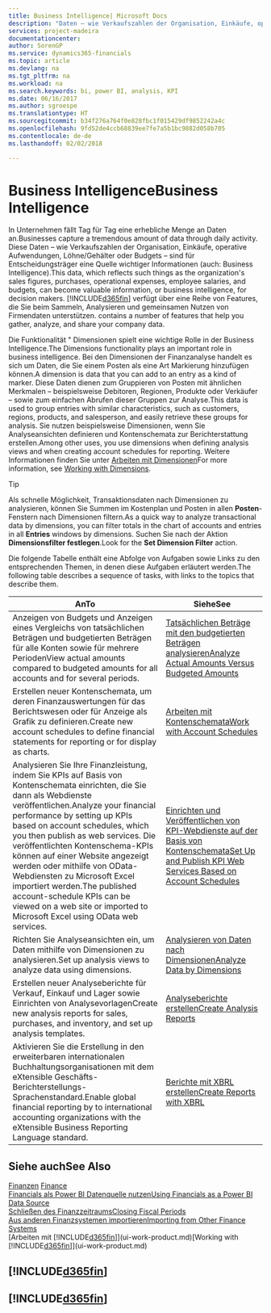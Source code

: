 ```yaml
---
title: Business Intelligence| Microsoft Docs
description: "Daten – wie Verkaufszahlen der Organisation, Einkäufe, operative Aufwendungen, Löhne/Gehälter oder Budgets analysieren und erfassen, die für Entscheidungsträger eine Quelle wichtiger Informationen sind."
services: project-madeira
documentationcenter: 
author: SorenGP
ms.service: dynamics365-financials
ms.topic: article
ms.devlang: na
ms.tgt_pltfrm: na
ms.workload: na
ms.search.keywords: bi, power BI, analysis, KPI
ms.date: 06/16/2017
ms.author: sgroespe
ms.translationtype: HT
ms.sourcegitcommit: b34f276a764f0e828fbc1f015429df9852242a4c
ms.openlocfilehash: 9fd52de4ccb68839ee7fe7a5b1bc9882d058b705
ms.contentlocale: de-de
ms.lasthandoff: 02/02/2018

---
```

# <a name="business-intelligence"></a><span data-ttu-id="fd766-103">Business Intelligence</span><span class="sxs-lookup"><span data-stu-id="fd766-103">Business Intelligence</span></span>
<span data-ttu-id="fd766-104">In Unternehmen fällt Tag für Tag eine erhebliche Menge an Daten an.</span><span class="sxs-lookup"><span data-stu-id="fd766-104">Businesses capture a tremendous amount of data through daily activity.</span></span> <span data-ttu-id="fd766-105">Diese Daten – wie Verkaufszahlen der Organisation, Einkäufe, operative Aufwendungen, Löhne/Gehälter oder Budgets – sind für Entscheidungsträger eine Quelle wichtiger Informationen (auch: Business Intelligence).</span><span class="sxs-lookup"><span data-stu-id="fd766-105">This data, which reflects such things as the organization's sales figures, purchases, operational expenses, employee salaries, and budgets, can become valuable information, or business intelligence, for decision makers.</span></span> [!INCLUDE[d365fin](includes/d365fin_md.md)]<span data-ttu-id="fd766-106"> verfügt über eine Reihe von Features, die Sie beim Sammeln, Analysieren und gemeinsamen Nutzen von Firmendaten unterstützen.</span><span class="sxs-lookup"><span data-stu-id="fd766-106"> contains a number of features that help you gather, analyze, and share your company data.</span></span>

<span data-ttu-id="fd766-107">Die Funktionalität " Dimensionen spielt eine wichtige Rolle in der Business Intelligence.</span><span class="sxs-lookup"><span data-stu-id="fd766-107">The Dimensions functionality plays an important role in business intelligence.</span></span> <span data-ttu-id="fd766-108">Bei den Dimensionen der Finanzanalyse handelt es sich um Daten, die Sie einem Posten als eine Art Markierung hinzufügen können.</span><span class="sxs-lookup"><span data-stu-id="fd766-108">A dimension is data that you can add to an entry as a kind of marker.</span></span> <span data-ttu-id="fd766-109">Diese Daten dienen zum Gruppieren von Posten mit ähnlichen Merkmalen – beispielsweise Debitoren, Regionen, Produkte oder Verkäufer – sowie zum einfachen Abrufen dieser Gruppen zur Analyse.</span><span class="sxs-lookup"><span data-stu-id="fd766-109">This data is used to group entries with similar characteristics, such as customers, regions, products, and salesperson, and easily retrieve these groups for analysis.</span></span> <span data-ttu-id="fd766-110">Sie nutzen beispielsweise Dimensionen, wenn Sie Analyseansichten definieren und Kontenschemata zur Berichterstattung erstellen.</span><span class="sxs-lookup"><span data-stu-id="fd766-110">Among other uses, you use dimensions  when defining analysis views and when creating account schedules for reporting.</span></span> <span data-ttu-id="fd766-111">Weitere Informationen finden Sie unter [Arbeiten mit Dimensionen](finance-dimensions.md)</span><span class="sxs-lookup"><span data-stu-id="fd766-111">For more information, see [Working with Dimensions](finance-dimensions.md).</span></span>

> [!TIP]
> <span data-ttu-id="fd766-112">Als schnelle Möglichkeit, Transaktionsdaten nach Dimensionen zu analysieren, können Sie Summen im Kostenplan und Posten in allen **Posten**-Fenstern nach Dimensionen filtern.</span><span class="sxs-lookup"><span data-stu-id="fd766-112">As a quick way to analyze transactional data by dimensions, you can filter totals in the chart of accounts and entries in all **Entries** windows by dimensions.</span></span> <span data-ttu-id="fd766-113">Suchen Sie nach der Aktion **Dimensionsfilter festlegen**.</span><span class="sxs-lookup"><span data-stu-id="fd766-113">Look for the **Set Dimension Filter** action.</span></span>  

<span data-ttu-id="fd766-114">Die folgende Tabelle enthält eine Abfolge von Aufgaben sowie Links zu den entsprechenden Themen, in denen diese Aufgaben erläutert werden.</span><span class="sxs-lookup"><span data-stu-id="fd766-114">The following table describes a sequence of tasks, with links to the topics that describe them.</span></span>  

| <span data-ttu-id="fd766-115">An</span><span class="sxs-lookup"><span data-stu-id="fd766-115">To</span></span> | <span data-ttu-id="fd766-116">Siehe</span><span class="sxs-lookup"><span data-stu-id="fd766-116">See</span></span> |
| --- | --- |
|<span data-ttu-id="fd766-117">Anzeigen von Budgets und Anzeigen eines Vergleichs von tatsächlichen Beträgen und budgetierten Beträgen für alle Konten sowie für mehrere Perioden</span><span class="sxs-lookup"><span data-stu-id="fd766-117">View actual amounts compared to budgeted amounts for all accounts and for several periods.</span></span>|[<span data-ttu-id="fd766-118">Tatsächlichen Beträge mit den budgetierten Beträgen analysieren</span><span class="sxs-lookup"><span data-stu-id="fd766-118">Analyze Actual Amounts Versus Budgeted Amounts</span></span>](bi-how-analyze-actual-versus-budget.md)|
|<span data-ttu-id="fd766-119">Erstellen neuer Kontenschemata, um deren Finanzauswertungen für das Berichtswesen oder für Anzeige als Grafik zu definieren.</span><span class="sxs-lookup"><span data-stu-id="fd766-119">Create new account schedules to define financial statements for reporting or for display as charts.</span></span>|[<span data-ttu-id="fd766-120">Arbeiten mit Kontenschemata</span><span class="sxs-lookup"><span data-stu-id="fd766-120">Work with Account Schedules</span></span>](bi-how-work-account-schedule.md)|
|<span data-ttu-id="fd766-121">Analysieren Sie Ihre Finanzleistung, indem Sie KPIs auf Basis von Kontenschemata einrichten, die Sie dann als Webdienste veröffentlichen.</span><span class="sxs-lookup"><span data-stu-id="fd766-121">Analyze your financial performance by setting up KPIs based on account schedules, which you then publish as web services.</span></span> <span data-ttu-id="fd766-122">Die veröffentlichten Kontenschema-KPIs können auf einer Website angezeigt werden oder mithilfe von OData-Webdiensten zu Microsoft Excel importiert werden.</span><span class="sxs-lookup"><span data-stu-id="fd766-122">The published account-schedule KPIs can be viewed on a web site or imported to Microsoft Excel using OData web services.</span></span>|[<span data-ttu-id="fd766-123">Einrichten und Veröffentlichen von KPI-Webdienste auf der Basis von Kontenschemata</span><span class="sxs-lookup"><span data-stu-id="fd766-123">Set Up and Publish KPI Web Services Based on Account Schedules</span></span>](bi-how-to-set-up-and-publish-kpi-web-services-based-on-account-schedules.md)|
|<span data-ttu-id="fd766-124">Richten Sie Analyseansichten ein, um Daten mithilfe von Dimensionen zu analysieren.</span><span class="sxs-lookup"><span data-stu-id="fd766-124">Set up analysis views to analyze data using dimensions.</span></span>|[<span data-ttu-id="fd766-125">Analysieren von Daten nach Dimensionen</span><span class="sxs-lookup"><span data-stu-id="fd766-125">Analyze Data by Dimensions</span></span>](bi-how-analyze-data-dimension.md)|
|<span data-ttu-id="fd766-126">Erstellen neuer Analyseberichte für Verkauf, Einkauf und Lager sowie Einrichten von Analysevorlagen</span><span class="sxs-lookup"><span data-stu-id="fd766-126">Create new analysis reports for sales, purchases, and inventory, and set up analysis templates.</span></span>|[<span data-ttu-id="fd766-127">Analyseberichte erstellen</span><span class="sxs-lookup"><span data-stu-id="fd766-127">Create Analysis Reports</span></span>](bi-how-create-analysis-views-reports.md)|
|<span data-ttu-id="fd766-128">Aktivieren Sie die Erstellung  in den erweiterbaren internationalen Buchhaltungsorganisationen mit dem eXtensible Geschäfts-Berichterstellungs-Sprachenstandard.</span><span class="sxs-lookup"><span data-stu-id="fd766-128">Enable global financial reporting by to international accounting organizations with the eXtensible Business Reporting Language standard.</span></span>|[<span data-ttu-id="fd766-129">Berichte mit XBRL erstellen</span><span class="sxs-lookup"><span data-stu-id="fd766-129">Create Reports with XBRL</span></span>](bi-create-reports-with-xbrl.md)|

## <a name="see-also"></a><span data-ttu-id="fd766-130">Siehe auch</span><span class="sxs-lookup"><span data-stu-id="fd766-130">See Also</span></span>
<span data-ttu-id="fd766-131">[Finanzen](finance.md)  </span><span class="sxs-lookup"><span data-stu-id="fd766-131">[Finance](finance.md)  </span></span>  
[<span data-ttu-id="fd766-132">Financials als Power BI Datenquelle nutzen</span><span class="sxs-lookup"><span data-stu-id="fd766-132">Using Financials as a Power BI Data Source</span></span>](across-how-use-financials-data-source-powerbi.md)  
[<span data-ttu-id="fd766-133">Schließen des Finanzzeitraums</span><span class="sxs-lookup"><span data-stu-id="fd766-133">Closing Fiscal Periods</span></span>](year-close-years-periods.md)  
[<span data-ttu-id="fd766-134">Aus anderen Finanzsystemen importieren</span><span class="sxs-lookup"><span data-stu-id="fd766-134">Importing from Other Finance Systems</span></span>](upload-data.md)  
<span data-ttu-id="fd766-135">[Arbeiten mit [!INCLUDE[d365fin](includes/d365fin_md.md)]](ui-work-product.md)</span><span class="sxs-lookup"><span data-stu-id="fd766-135">[Working with [!INCLUDE[d365fin](includes/d365fin_md.md)]](ui-work-product.md)</span></span>

## [!INCLUDE[d365fin](includes/free_trial_md.md)]  
## [!INCLUDE[d365fin](includes/training_link_md.md)]

